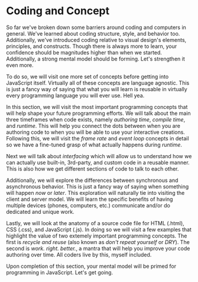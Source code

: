 # Coding and Concept

So far we've broken down some barriers around coding and computers in general. We've learned about coding structure, style, and behavior too. Additionally, we've introduced coding relative to visual design's elements, principles, and constructs. Though there is always more to learn, your confidence should be magnitudes higher than when we started. Additionally, a strong mental model should be forming. Let's strengthen it even more.

To do so, we will visit one more set of concepts before getting into JavaScript itself. Virtually all of these concepts are language agnostic. This is just a fancy way of saying that what you will learn is reusable in virtually every programming language you will ever use. Hell yea.

In this section, we will visit the most important programming concepts that will help shape your future programming efforts. We will talk about the main three timeframes when code exists, namely *authoring time*, *compile time*, and *runtime*. This will help you connect the dots between when you are authoring code to when you will be able to use your interactive creations. Following this, we will visit the *frame rate* and *event loop* concepts in detail so we have a fine-tuned grasp of what actually happens during *runtime*.

Next we will talk about *interfacing* which will allow us to understand how we can actually use built-in, 3rd-party, and custom code in a reusable manner. This is also how we get different sections of code to talk to each other.

Additionally, we will explore the differences between synchronous and asynchronous behavior. This is just a fancy way of saying when something will happen *now* or *later*. This exploration will naturally tie into visiting the client and server model. We will learn the specific benefits of having multiple devices (phones, computers, etc.) communicate and/or do dedicated and unique work.

Lastly, we will look at the anatomy of a source code file for HTML (.html), CSS (.css), and JavaScript (.js). In doing so we will visit a few examples that highlight the value of two extemely important programming concepts. The first is *recycle and reuse* (also known as *don't repeat yourself* or *DRY*). The second is *work. right. better.*, a mantra that will help you improve your code authoring over time. All coders live by this, myself included.

Upon completion of this section, your mental model will be primed for programming in JavaScript. Let's get going.

